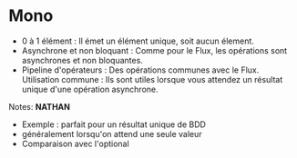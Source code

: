 <!-- .slide: -->

# Mono<T>

* 0 à 1 élément : Il émet un élément unique, soit aucun élement.
* Asynchrone et non bloquant : Comme pour le Flux, les opérations sont asynchrones et non bloquantes.
* Pipeline d'opérateurs : Des opérations communes avec le Flux.
  Utilisation commune : Ils sont utiles lorsque vous attendez un résultat unique d'une opération asynchrone.

Notes:
**NATHAN**
- Exemple : parfait pour un résultat unique de BDD
- généralement lorsqu'on attend une seule valeur
- Comparaison avec l'optional 

